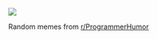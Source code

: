 ![](https://preview.redd.it/3fxbcdbzqzbe1.png?width=320&crop=smart&auto=webp&s=uufhjiu)

 Random memes from [r/ProgrammerHumor](https://www.reddit.com/r/ProgrammerHumor/)
